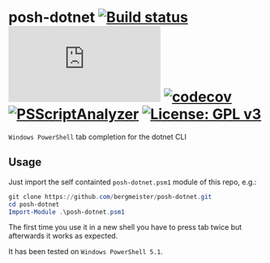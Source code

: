# posh-dotnet [![Build status](https://ci.appveyor.com/api/projects/status/2gempqlml4wp9u4w/branch/master?svg=true)](https://ci.appveyor.com/project/bergmeister/posh-dotnet/branch/master) [![AppVeyor tests](http://flauschig.ch/batch.php?type=tests&account=bergmeister&slug=posh-dotnet)](https://ci.appveyor.com/project/bergmeister/posh-dotnet/build/tests) [![codecov](https://codecov.io/gh/bergmeister/posh-dotnet/branch/master/graph/badge.svg)](https://codecov.io/gh/bergmeister/posh-dotnet) [![PSScriptAnalyzer](https://img.shields.io/badge/Linter-PSScriptAnalyzer-blue.svg)](http://google.com) [![License: GPL v3](https://img.shields.io/badge/License-GPL%20v3-blue.svg)](https://www.gnu.org/licenses/gpl-3.0)

`Windows PowerShell` tab completion for the dotnet CLI

## Usage

Just import the self containted `posh-dotnet.psm1` module of this repo, e.g.:

````powershell
git clone https://github.com/bergmeister/posh-dotnet.git
cd posh-dotnet
Import-Module .\posh-dotnet.psm1
````

The first time you use it in a new shell you have to press tab twice but afterwards it works as expected.

It has been tested on `Windows PowerShell 5.1`.